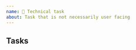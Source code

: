 ```yaml
---
name: 🔨 Technical task
about: Task that is not necessarily user facing
---
```


<!-- A clear and concise description of what needs to be done.

Include a Definition of Done: acceptance criteria and examples for this task.

Include a Definition of Ready: possible unknowns that need to be addressed before starting to work on this task.

-->

## Tasks

<!--
- [ ] Do something
- [ ] Do another thing
  - [ ] And something else
-->

<!--
## Related

- Blocked by #123; blocks #456.
- Related to #789.
-->
